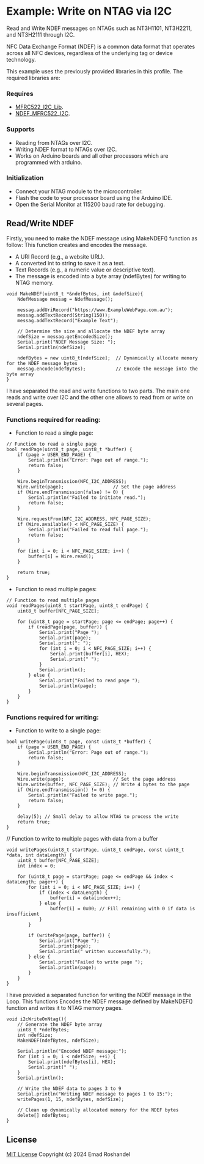 # Example: Write on NTAG via I2C

Read and Write NDEF messages on NTAGs such as NT3H1101, NT3H2211, and NT3H2111 through I2C. 

NFC Data Exchange Format (NDEF) is a common data format that operates across all NFC devices, regardless of the underlying tag or device technology.

This example uses the previously provided libraries in this profile. The required libraries are: 
### Requires
- [MFRC522_I2C_Lib](https://github.com/emadroshandel/MFRC522_I2C_Lib).
- [NDEF_MFRC522_I2C](https://github.com/emadroshandel/NDEF_MFRC522_I2C.git).

### Supports

- Reading from NTAGs over I2C.
- Writing NDEF format to NTAGs over I2C.
- Works on Arduino boards and all other processors which are programmed with arduino. 

### Initialization
- Connect your NTAG module to the microcontroller.
- Flash the code to your processor board using the Arduino IDE.
- Open the Serial Monitor at 115200 baud rate for debugging.

## Read/Write NDEF
Firstly, you need to make the NDEF message using MakeNDEF() function as follow:
This function creates and encodes the message. 
- A URI Record (e.g., a website URL).
- A converted int to string to save it as a text. 
- Text Records (e.g., a numeric value or descriptive text).
- The message is encoded into a byte array (ndefBytes) for writing to NTAG memory.
```
void MakeNDEF(uint8_t *&ndefBytes, int &ndefSize){
    NdefMessage messag = NdefMessage();

    messag.addUriRecord("https://www.ExampleWebPage.com.au");
    messag.addTextRecord(String(150));
    messag.addTextRecord("Example Text");

    // Determine the size and allocate the NDEF byte array
    ndefSize = messag.getEncodedSize();
    Serial.print("NDEF Message Size: ");
    Serial.println(ndefSize);

    ndefBytes = new uint8_t[ndefSize];  // Dynamically allocate memory for the NDEF message bytes
    messag.encode(ndefBytes);           // Encode the message into the byte array
}
```
I have separated the read and write functions to two parts. The main one reads and write over I2C and the other one allows to read from or write on several pages.

### Functions required for reading:
- Function to read a single page:
```
// Function to read a single page
bool readPage(uint8_t page, uint8_t *buffer) {
    if (page > USER_END_PAGE) {
        Serial.println("Error: Page out of range.");
        return false;
    }
    
    Wire.beginTransmission(NFC_I2C_ADDRESS);
    Wire.write(page);                  // Set the page address
    if (Wire.endTransmission(false) != 0) {
        Serial.println("Failed to initiate read.");
        return false;
    }
    
    Wire.requestFrom(NFC_I2C_ADDRESS, NFC_PAGE_SIZE);
    if (Wire.available() < NFC_PAGE_SIZE) {
        Serial.println("Failed to read full page.");
        return false;
    }
    
    for (int i = 0; i < NFC_PAGE_SIZE; i++) {
        buffer[i] = Wire.read();
    }
    
    return true;
}
```
- Function to read multiple pages:
```
// Function to read multiple pages
void readPages(uint8_t startPage, uint8_t endPage) {
    uint8_t buffer[NFC_PAGE_SIZE];
    
    for (uint8_t page = startPage; page <= endPage; page++) {
        if (readPage(page, buffer)) {
            Serial.print("Page ");
            Serial.print(page);
            Serial.print(": ");
            for (int i = 0; i < NFC_PAGE_SIZE; i++) {
                Serial.print(buffer[i], HEX);
                Serial.print(" ");
            }
            Serial.println();
        } else {
            Serial.print("Failed to read page ");
            Serial.println(page);
        }
    }
}
```
### Functions required for writing:
- Function to write to a single page:
```
bool writePage(uint8_t page, const uint8_t *buffer) {
    if (page > USER_END_PAGE) {
        Serial.println("Error: Page out of range.");
        return false;
    }
    
    Wire.beginTransmission(NFC_I2C_ADDRESS);
    Wire.write(page);                  // Set the page address
    Wire.write(buffer, NFC_PAGE_SIZE); // Write 4 bytes to the page
    if (Wire.endTransmission() != 0) {
        Serial.println("Failed to write page.");
        return false;
    }

    delay(5); // Small delay to allow NTAG to process the write
    return true;
}
```
// Function to write to multiple pages with data from a buffer
```
void writePages(uint8_t startPage, uint8_t endPage, const uint8_t *data, int dataLength) {
    uint8_t buffer[NFC_PAGE_SIZE];
    int index = 0;
    
    for (uint8_t page = startPage; page <= endPage && index < dataLength; page++) {
        for (int i = 0; i < NFC_PAGE_SIZE; i++) {
            if (index < dataLength) {
                buffer[i] = data[index++];
            } else {
                buffer[i] = 0x00; // Fill remaining with 0 if data is insufficient
            }
        }
        
        if (writePage(page, buffer)) {
            Serial.print("Page ");
            Serial.print(page);
            Serial.println(" written successfully.");
        } else {
            Serial.print("Failed to write page ");
            Serial.println(page);
        }
    }
}
```
I have provided a separated function for writing the NDEF message in the Loop. This functions Encodes the NDEF message defined by MakeNDEF() function and writes it to NTAG memory pages.
```
void i2cWriteOnNtag(){
    // Generate the NDEF byte array
    uint8_t *ndefBytes;
    int ndefSize;
    MakeNDEF(ndefBytes, ndefSize);

    Serial.println("Encoded NDEF message:");
    for (int i = 0; i < ndefSize; ++i) {
        Serial.print(ndefBytes[i], HEX);
        Serial.print(" ");
    }
    Serial.println();

    // Write the NDEF data to pages 3 to 9
    Serial.println("Writing NDEF message to pages 1 to 15:");
    writePages(1, 15, ndefBytes, ndefSize);

    // Clean up dynamically allocated memory for the NDEF bytes
    delete[] ndefBytes;
}
```
## License

[MIT License](https://github.com/emadroshandel/NTAG_I2C/blob/main/LICENSE) Copyright (c) 2024 Emad Roshandel
